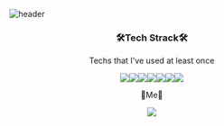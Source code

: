 ![header](https://capsule-render.vercel.app/api?type=shark&color=auto&height=300&section=header&text=Giho%20Nam&fontSize=90)
<h3 align ="center">🛠️Tech Strack🛠️</h3>
<p align = "center">Techs that I've used at least once </p>

<p align = "center">
<img src="https://img.shields.io/badge/Python-3766AB?style=flat-square&logo=Python&logoColor=white"><img src="https://img.shields.io/badge/JavaScript-F7DF1E?style=flat-square&logo=JavaScript&logoColor=black"><img src="https://img.shields.io/badge/aws-232F3E?style=flat-square&logo=Amazon AWS&logoColor=white"><img src="https://img.shields.io/badge/Blazor-512BD4?style=flat-square&logo=Blazor&logoColor=white"><img src="https://img.shields.io/badge/Electron-47848F?style=flat-square&logo=Electron&logoColor=white"><img src="https://img.shields.io/badge/HTML5-E34F26?style=flat-square&logo=HTML5&logoColor=Black"><img src="https://img.shields.io/badge/CSS3-1572B6?style=flat-square&logo=CSS3&logoColor=Black"></p>


<p align = "center">📌Me📌</p>
<p align = "center">
  <img src="https://img.shields.io/badge/Instagram-E4405F?style=flat-square&logo=Instagram&logoColor=white&link="https://www.instagram.com/lime_s_ho/">
                                                                                                                                                      </p>
